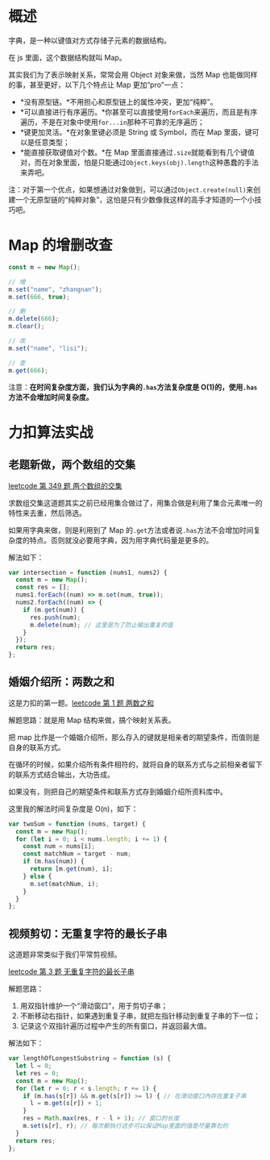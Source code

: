 # 概述

字典，是一种以键值对方式存储子元素的数据结构。

在 js 里面，这个数据结构就叫 Map。

其实我们为了表示映射关系，常常会用 Object 对象来做，当然 Map 也能做同样的事，甚至更好，以下几个特点让 Map 更加“pro”一点：

- *没有原型链。*不用担心和原型链上的属性冲突，更加“纯粹”。
- *可以直接进行有序遍历。*你甚至可以直接使用`forEach`来遍历，而且是有序遍历，不是在对象中使用`for...in`那种不可靠的无序遍历；
- *键更加灵活。*在对象里键必须是 String 或 Symbol，而在 Map 里面，键可以是任意类型；
- *能直接获取键值对个数。*在 Map 里面直接通过`.size`就能看到有几个键值对，而在对象里面，怕是只能通过`Object.keys(obj).length`这种愚蠢的手法来弄吧。

注：对于第一个优点，如果想通过对象做到，可以通过`Object.create(null)`来创建一个无原型链的“纯粹对象”，这怕是只有少数像我这样的高手才知道的一个小技巧吧。

# Map 的增删改查

```js
const m = new Map();

// 增
m.set("name", "zhangnan");
m.set(666, true);

// 删
m.delete(666);
m.clear();

// 改
m.set("name", "lisi");

// 查
m.get(666);
```

注意：**在时间复杂度方面，我们认为字典的`.has`方法复杂度是 O(1)的，使用`.has`方法不会增加时间复杂度。**

# 力扣算法实战

## 老题新做，两个数组的交集

[leetcode 第 349 题 两个数组的交集](https://leetcode-cn.com/problems/intersection-of-two-arrays/submissions/)

求数组交集这道题其实之前已经用集合做过了，用集合做是利用了集合元素唯一的特性来去重，然后筛选。

如果用字典来做，则是利用到了 Map 的`.get`方法或者说`.has`方法不会增加时间复杂度的特点。否则就没必要用字典，因为用字典代码量是更多的。

解法如下：

```js
var intersection = function (nums1, nums2) {
  const m = new Map();
  const res = [];
  nums1.forEach((num) => m.set(num, true));
  nums2.forEach((num) => {
    if (m.get(num)) {
      res.push(num);
      m.delete(num); // 这里是为了防止输出重复的值
    }
  });
  return res;
};
```

## 婚姻介绍所：两数之和

这是力扣的第一题。[leetcode 第 1 题 两数之和](https://leetcode-cn.com/problems/two-sum/submissions/)

解题思路：就是用 Map 结构来做，搞个映射关系表。

把 map 比作是一个婚姻介绍所，那么存入的键就是相亲者的期望条件，而值则是自身的联系方式。

在循环的时候，如果介绍所有条件相符的，就将自身的联系方式与之前相亲者留下的联系方式结合输出，大功告成。

如果没有，则把自己的期望条件和联系方式存到婚姻介绍所资料库中。

这里我的解法时间复杂度是 O(n)，如下：

```js
var twoSum = function (nums, target) {
  const m = new Map();
  for (let i = 0; i < nums.length; i += 1) {
    const num = nums[i];
    const matchNum = target - num;
    if (m.has(num)) {
      return [m.get(num), i];
    } else {
      m.set(matchNum, i);
    }
  }
};
```

## 视频剪切：无重复字符的最长子串

这道题非常类似于我们平常剪视频。

[leetcode 第 3 题 无重复字符的最长子串](https://leetcode-cn.com/problems/longest-substring-without-repeating-characters/)

解题思路：

1. 用双指针维护一个“滑动窗口”，用于剪切子串；
2. 不断移动右指针，如果遇到重复子串，就把左指针移动到重复子串的下一位；
3. 记录这个双指针遍历过程中产生的所有窗口，并返回最大值。

解法如下：

```js
var lengthOfLongestSubstring = function (s) {
  let l = 0;
  let res = 0;
  const m = new Map();
  for (let r = 0; r < s.length; r += 1) {
    if (m.has(s[r]) && m.get(s[r]) >= l) { // 在滑动窗口內存在重复子串
      l = m.get(s[r]) + 1;
    }
    res = Math.max(res, r - l + 1); // 窗口的长度
    m.set(s[r], r); // 每次都执行这步可以保证Map里面的值是尽量靠右的
  }
  return res;
};
```

